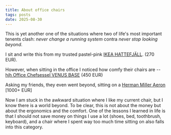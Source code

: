 ```yaml
---
title: About office chairs
tags: posts
date: 2025-08-30
---
```


This is yet another one of the situations where two of life's most important tenents clash: _never change a running system_ contra _never stop looking beyond_.

I sit and write this from my trusted pastel-pink [IKEA HATTEFJÄLL](https://www.ikea.com/de/de/p/hattefjaell-drehstuhl-mit-armlehnen-gunnared-beige-weiss-60538955/). (270 EUR).

However, when sitting in the office I noticed how comfy their chairs are -- [hjh Office Chefsessel VENUS BASE](https://www.buerostuhl-shop.de/Venus-Base/657120) (450 EUR)

Asking my friends, they even went beyond, sitting on a [Herman Miller Aeron](https://www.hermanmiller.com/de_de/products/seating/office-chairs/aeron-chair/) [1000+ EUR]

Now I am stuck in the awkward situation where I like my current chair, but I know there is a world beyond. To be clear, this is not about the money but about the ergonomics and the comfort. One of the lessons I learned in life is that I should not save money on things I use a lot (shoes, bed, toothbrush, keyboard), and a chair where I spent way too much time sitting on also falls into this category.
